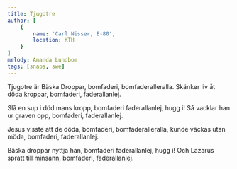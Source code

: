 ```yaml
---
title: Tjugotre
author: [
	{
		name: 'Carl Nisser, E-80',
		location: KTH
	}
]
melody: Amanda Lundbom
tags: [snaps, swe]
---
```


Tjugotre är Bäska Droppar,
bomfaderi, bomfaderalleralla.
Skänker liv åt döda kroppar,
bomfaderi, faderallanlej.

Slå en sup i död mans kropp,
bomfaderi faderallanlej, hugg i!
Så vacklar han ur graven opp,
bomfaderi, faderallanlej.

Jesus visste att de döda,
bomfaderi, bomfaderalleralla,
kunde väckas utan möda,
bomfaderi, faderallanlej.

Bäska droppar nyttja han,
bomfaderi faderallanlej, hugg i!
Och Lazarus spratt till minsann,
bomfaderi, faderallanlej.

